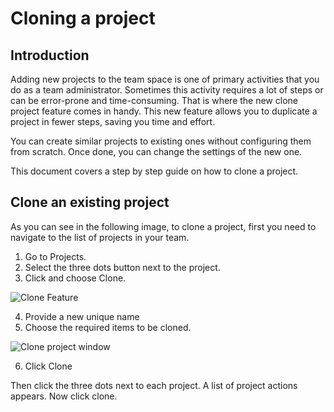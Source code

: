 # Cloning a project
 
## Introduction
 
Adding new projects to the team space is one of primary activities that you do as a team administrator. Sometimes this activity requires a lot of steps or can be error-prone and time-consuming. That is where the new clone project feature comes in handy. This new feature allows you to duplicate a project in fewer steps, saving you time and effort.
 
You can create similar projects to existing ones without configuring them from scratch. Once done, you can change the settings of the new one. 
 
This document covers a step by step guide on how to clone a project.
 
## Clone an existing project
As you can see in the following image, to clone a project, first you need to navigate to the list of projects in your team. 

1. Go to Projects.
2. Select the three dots button next to the project.
3. Click and choose Clone.

![Clone Feature](https://user-images.githubusercontent.com/10261553/207786005-4f7c0b08-a834-470e-b008-32d462c8b272.png)

4. Provide a new unique name
5. Choose the required items to be cloned.

![Clone project window](https://user-images.githubusercontent.com/10261553/207795125-7c978e0b-cf36-49a7-9810-b43535d4f381.png)

6. Click Clone

 
Then click the three dots next to each project. A list of project actions appears. Now click clone.
